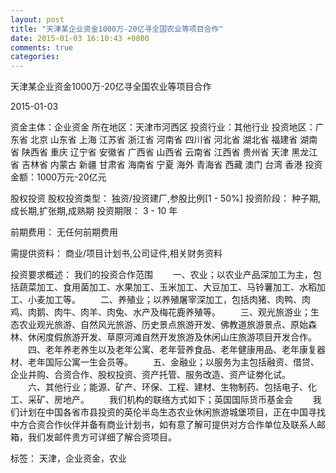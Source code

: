 ```yaml
---
layout: post
title: "天津某企业资金1000万-20亿寻全国农业等项目合作"
date: 2015-01-03 16:10:43 +0800
comments: true
categories: 
---
```

天津某企业资金1000万-20亿寻全国农业等项目合作



2015-01-03

资金主体：企业资金
所在地区：天津市河西区
投资行业：其他行业
投资地区：广东省 北京 山东省 上海 江苏省 浙江省 河南省 四川省 河北省 湖北省 福建省 湖南省 陕西省 重庆 辽宁省 安徽省 广西省 山西省 云南省 江西省 贵州省 天津 黑龙江省 吉林省 内蒙古 新疆 甘肃省 海南省 宁夏 海外 青海省 西藏 澳门 台湾 香港
投资金额：1000万元-20亿元

股权投资
股权投资类型：
                            独资/投资建厂,参股比例[1 - 50%] 
                                                                                投资阶段：
                            种子期,成长期,扩张期,成熟期 
                                                                                                                                        投资期限：
                            3 - 10 年

前期费用：
无任何前期费用

需提供资料：
商业/项目计划书,公司证件,相关财务资料

投资要求概述：
我们的投资合作范围
　　一、农业；以农业产品深加工为主，包括蔬菜加工、食用菌加工、水果加工、玉米加工、大豆加工、马铃薯加工、水稻加工、小麦加工等。
　　二、养殖业；以养殖屠宰深加工，包括肉猪、肉鸭、肉鸡、肉鹅、肉牛、肉羊、肉兔、水产及梅花鹿养殖等。
　　三、观光旅游业；生态农业观光旅游、自然风光旅游、历史景点旅游开发、佛教道旅游景点、原始森林、休闲度假旅游开发、草原河滩自然开发旅游及休闲山庄旅游项目开发合作。
　　四、老年养老养生以及老年公寓、老年营养食品、老年健康用品、老年康复器材、老年国际公寓一生会员等。
　　五、金融业；以服务为主包括融资、借贷、企业并购、合资合作、股权投资、资产托管、服务改造、资产证劵化试。
　　六、其他行业；能源、矿产、环保、工程、建材、生物制药、包括电子、化工、采矿、房地产。
　　我们机构的联络方式如下；英国国际货币基金会
　　我们计划在中国各省市县投资的英伦半岛生态农业休闲旅游城堡项目，正在中国寻找中方合资合作伙伴并备有商业计划书，如有意了解可提供对方合作单位及联系人邮箱，我们发邮件贵方可详细了解合资项目。

标签：
天津，企业资金，农业

